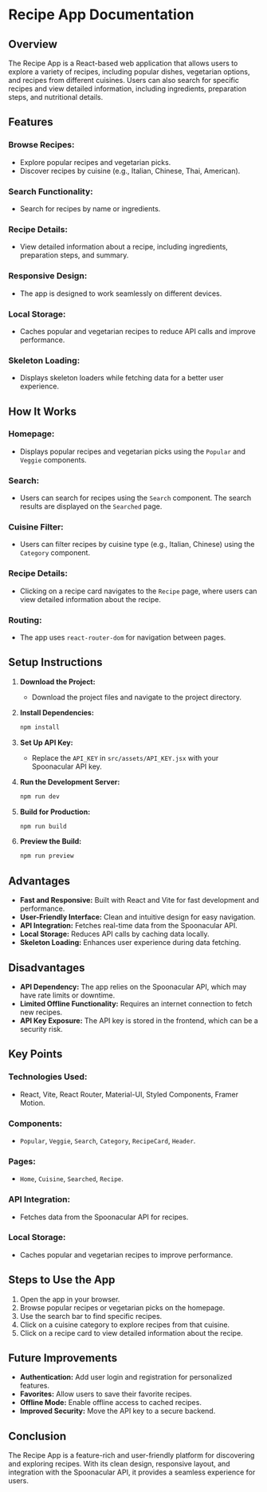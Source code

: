 # Recipe App Documentation

## Overview
The Recipe App is a React-based web application that allows users to explore a variety of recipes, including popular dishes, vegetarian options, and recipes from different cuisines. Users can also search for specific recipes and view detailed information, including ingredients, preparation steps, and nutritional details.

## Features

### Browse Recipes:
- Explore popular recipes and vegetarian picks.
- Discover recipes by cuisine (e.g., Italian, Chinese, Thai, American).

### Search Functionality:
- Search for recipes by name or ingredients.

### Recipe Details:
- View detailed information about a recipe, including ingredients, preparation steps, and summary.

### Responsive Design:
- The app is designed to work seamlessly on different devices.

### Local Storage:
- Caches popular and vegetarian recipes to reduce API calls and improve performance.

### Skeleton Loading:
- Displays skeleton loaders while fetching data for a better user experience.

## How It Works

### Homepage:
- Displays popular recipes and vegetarian picks using the `Popular` and `Veggie` components.

### Search:
- Users can search for recipes using the `Search` component. The search results are displayed on the `Searched` page.

### Cuisine Filter:
- Users can filter recipes by cuisine type (e.g., Italian, Chinese) using the `Category` component.

### Recipe Details:
- Clicking on a recipe card navigates to the `Recipe` page, where users can view detailed information about the recipe.

### Routing:
- The app uses `react-router-dom` for navigation between pages.

## Setup Instructions

1. **Download the Project:**
   - Download the project files and navigate to the project directory.

2. **Install Dependencies:**
   ```bash
   npm install
   ```

3. **Set Up API Key:**
   - Replace the `API_KEY` in `src/assets/API_KEY.jsx` with your Spoonacular API key.

4. **Run the Development Server:**
   ```bash
   npm run dev
   ```

5. **Build for Production:**
   ```bash
   npm run build
   ```

6. **Preview the Build:**
   ```bash
   npm run preview
   ```

## Advantages
- **Fast and Responsive:** Built with React and Vite for fast development and performance.
- **User-Friendly Interface:** Clean and intuitive design for easy navigation.
- **API Integration:** Fetches real-time data from the Spoonacular API.
- **Local Storage:** Reduces API calls by caching data locally.
- **Skeleton Loading:** Enhances user experience during data fetching.

## Disadvantages
- **API Dependency:** The app relies on the Spoonacular API, which may have rate limits or downtime.
- **Limited Offline Functionality:** Requires an internet connection to fetch new recipes.
- **API Key Exposure:** The API key is stored in the frontend, which can be a security risk.

## Key Points

### Technologies Used:
- React, Vite, React Router, Material-UI, Styled Components, Framer Motion.

### Components:
- `Popular`, `Veggie`, `Search`, `Category`, `RecipeCard`, `Header`.

### Pages:
- `Home`, `Cuisine`, `Searched`, `Recipe`.

### API Integration:
- Fetches data from the Spoonacular API for recipes.

### Local Storage:
- Caches popular and vegetarian recipes to improve performance.

## Steps to Use the App
1. Open the app in your browser.
2. Browse popular recipes or vegetarian picks on the homepage.
3. Use the search bar to find specific recipes.
4. Click on a cuisine category to explore recipes from that cuisine.
5. Click on a recipe card to view detailed information about the recipe.

## Future Improvements
- **Authentication:** Add user login and registration for personalized features.
- **Favorites:** Allow users to save their favorite recipes.
- **Offline Mode:** Enable offline access to cached recipes.
- **Improved Security:** Move the API key to a secure backend.

## Conclusion
The Recipe App is a feature-rich and user-friendly platform for discovering and exploring recipes. With its clean design, responsive layout, and integration with the Spoonacular API, it provides a seamless experience for users.
